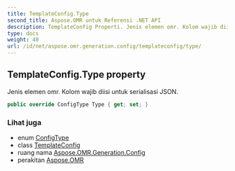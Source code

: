 ```yaml
---
title: TemplateConfig.Type
second_title: Aspose.OMR untuk Referensi .NET API
description: TemplateConfig Properti. Jenis elemen omr. Kolom wajib diisi untuk serialisasi JSON.
type: docs
weight: 40
url: /id/net/aspose.omr.generation.config/templateconfig/type/
---
```

## TemplateConfig.Type property

Jenis elemen omr. Kolom wajib diisi untuk serialisasi JSON.

```csharp
public override ConfigType Type { get; set; }
```

### Lihat juga

* enum [ConfigType](../../../aspose.omr.generation.config.enums/configtype/)
* class [TemplateConfig](../)
* ruang nama [Aspose.OMR.Generation.Config](../../templateconfig/)
* perakitan [Aspose.OMR](../../../)


